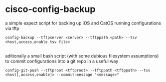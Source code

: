 # cisco-config-backup
a simple expect script for backing up iOS and CatOS running configurations via tftp

`config-backup --tftpserver <server> --tftppath <path> --tsv <host,access,enable tsv file>`

##

aditionally a small bash script (with some dubious filesystem assumptions) to commit configurations into a git repo in a useful way

`config-git-push --tftproot <tftproot> --tftppath <tftppath> --tsv <host[,access,enable]> --commit-message "<message>"`
